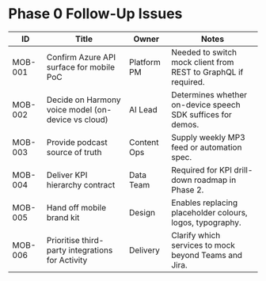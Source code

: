 # Phase 0 Follow-Up Issues

| ID      | Title                                              | Owner       | Notes                                                          |
| ------- | -------------------------------------------------- | ----------- | -------------------------------------------------------------- |
| MOB-001 | Confirm Azure API surface for mobile PoC           | Platform PM | Needed to switch mock client from REST to GraphQL if required. |
| MOB-002 | Decide on Harmony voice model (on-device vs cloud) | AI Lead     | Determines whether on-device speech SDK suffices for demos.    |
| MOB-003 | Provide podcast source of truth                    | Content Ops | Supply weekly MP3 feed or automation spec.                     |
| MOB-004 | Deliver KPI hierarchy contract                     | Data Team   | Required for KPI drill-down roadmap in Phase 2.                |
| MOB-005 | Hand off mobile brand kit                          | Design      | Enables replacing placeholder colours, logos, typography.      |
| MOB-006 | Prioritise third-party integrations for Activity   | Delivery    | Clarify which services to mock beyond Teams and Jira.          |
